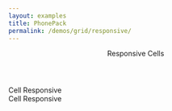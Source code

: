 ```yaml
---
layout: examples
title: PhonePack
permalink: /demos/grid/responsive/
---
```


<header class="header header--shadow">
      <div class="header__title">Responsive Cells</div>
</header>
    
<section class="content has-header">
<div class="row row--gutters row--full row--responsive">
            <div class="cell">
                <div class="Demo">Cell Responsive</div>
            </div>
            <div class="cell">
                <div class="Demo">Cell Responsive</div>
            </div>
        </div>
</section>
  

      